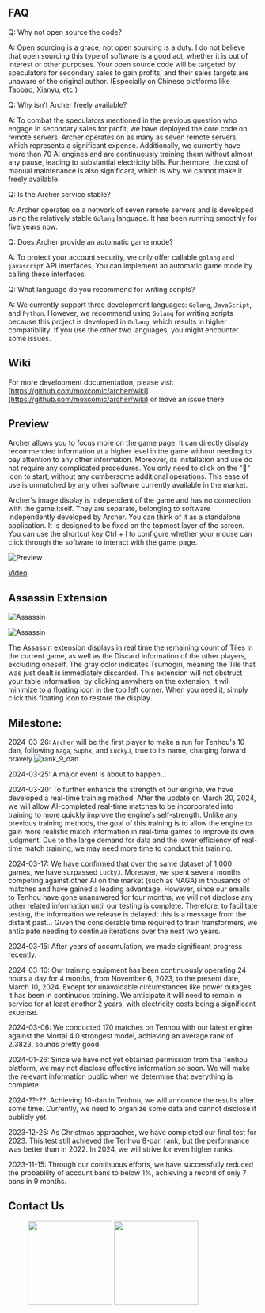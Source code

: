 ## FAQ

Q: Why not open source the code?

A: Open sourcing is a grace, not open sourcing is a duty. I do not believe that open sourcing this type of software is a good act, whether it is out of interest or other purposes. Your open source code will be targeted by speculators for secondary sales to gain profits, and their sales targets are unaware of the original author. (Especially on Chinese platforms like Taobao, Xianyu, etc.)



Q: Why isn't Archer freely available?

A: To combat the speculators mentioned in the previous question who engage in secondary sales for profit, we have deployed the core code on remote servers. Archer operates on as many as seven remote servers, which represents a significant expense. Additionally, we currently have more than 70 AI engines and are continuously training them without almost any pause, leading to substantial electricity bills. Furthermore, the cost of manual maintenance is also significant, which is why we cannot make it freely available.



Q: Is the Archer service stable?

A: Archer operates on a network of seven remote servers and is developed using the relatively stable `Golang` language. It has been running smoothly for five years now.



Q: Does Archer provide an automatic game mode?

A: To protect your account security, we only offer callable `golang` and `javascript` API interfaces. You can implement an automatic game mode by calling these interfaces.



Q: What language do you recommend for writing scripts?

A: We currently support three development languages: `Golang`, `JavaScript`, and `Python`. However, we recommend using `Golang` for writing scripts because this project is developed in `Golang`, which results in higher compatibility. If you use the other two languages, you might encounter some issues.

## Wiki

For more development documentation, please visit [https://github.com/moxcomic/archer/wiki](https://github.com/moxcomic/archer/wiki) or leave an issue there.

## Preview

Archer allows you to focus more on the game page. It can directly display recommended information at a higher level in the game without needing to pay attention to any other information. Moreover, its installation and use do not require any complicated procedures. You only need to click on the "🚀" icon to start, without any cumbersome additional operations. This ease of use is unmatched by any other software currently available in the market.

Archer's image display is independent of the game and has no connection with the game itself. They are separate, belonging to software independently developed by Archer. You can think of it as a standalone application. It is designed to be fixed on the topmost layer of the screen. You can use the shortcut key Ctrl + I to configure whether your mouse can click through the software to interact with the game page.

![Preview](./preview.png)

[Video](https://moxcomic.github.io/archer/)

## Assassin Extension

![Assassin](./assassin-01.png)

![Assassin](./assassin-02.png)

The Assassin extension displays in real time the remaining count of Tiles in the current game, as well as the Discard information of the other players, excluding oneself. The gray color indicates Tsumogiri, meaning the Tile that was just dealt is immediately discarded. This extension will not obstruct your table information; by clicking anywhere on the extension, it will minimize to a floating icon in the top left corner. When you need it, simply click this floating icon to restore the display.

## Milestone:

2024-03-26: `Archer` will be the first player to make a run for Tenhou's 10-dan, following `Naga`, `Suphx`, and `LuckyJ`, true to its name, charging forward bravely.![rank_9_dan](./rank_9_dan.jpg)

2024-03-25: A major event is about to happen...

2024-03-20: To further enhance the strength of our engine, we have developed a real-time training method. After the update on March 20, 2024, we will allow AI-completed real-time matches to be incorporated into training to more quickly improve the engine's self-strength. Unlike any previous training methods, the goal of this training is to allow the engine to gain more realistic match information in real-time games to improve its own judgment. Due to the large demand for data and the lower efficiency of real-time match training, we may need more time to conduct this training.

2024-03-17: We have confirmed that over the same dataset of 1,000 games, we have surpassed `LuckyJ`. Moreover, we spent several months competing against other AI on the market (such as NAGA) in thousands of matches and have gained a leading advantage. However, since our emails to Tenhou have gone unanswered for four months, we will not disclose any other related information until our testing is complete. Therefore, to facilitate testing, the information we release is delayed; this is a message from the distant past... Given the considerable time required to train transformers, we anticipate needing to continue iterations over the next two years.

2024-03-15: After years of accumulation, we made significant progress recently.

2024-03-10: Our training equipment has been continuously operating 24 hours a day for 4 months, from November 6, 2023, to the present date, March 10, 2024. Except for unavoidable circumstances like power outages, it has been in continuous training. We anticipate it will need to remain in service for at least another 2 years, with electricity costs being a significant expense.

2024-03-06: We conducted 170 matches on Tenhou with our latest engine against the Mortal 4.0 strongest model, achieving an average rank of 2.3823, sounds pretty good.

2024-01-26: Since we have not yet obtained permission from the Tenhou platform, we may not disclose effective information so soon. We will make the relevant information public when we determine that everything is complete.

2024-??-??: Achieving 10-dan in Tenhou, we will announce the results after some time. Currently, we need to organize some data and cannot disclose it publicly yet.

2023-12-25: As Christmas approaches, we have completed our final test for 2023. This test still achieved the Tenhou 8-dan rank, but the performance was better than in 2022. In 2024, we will strive for even higher ranks.

2023-11-15: Through our continuous efforts, we have successfully reduced the probability of account bans to below 1%, achieving a record of only 7 bans in 9 months.

## Contact Us

<figure class="two">
    <img src="./telegram.jpg" width=170>
    <img src="./whatsapp.jpg" width=170>
</figure>
